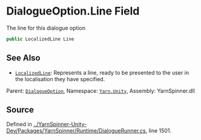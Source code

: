 # DialogueOption.Line Field

The line for this dialogue option


```csharp
public LocalizedLine Line
```



## See Also
* [`LocalizedLine`](/api/csharp/yarn.unity/localizedline.md): 
Represents a line, ready to be presented to the user in the
localisation they have specified.

<div class="class-metadata">

Parent: [`DialogueOption`](/api/csharp/yarn.unity/dialogueoption.md), Namespace: [`Yarn.Unity`](/api/csharp/yarn.unity/README.md), Assembly: YarnSpinner.dll
</div>

## Source
Defined in [../YarnSpinner-Unity-Dev/Packages/YarnSpinner/Runtime/DialogueRunner.cs](https://github.com/YarnSpinnerTool/YarnSpinner-Unity//blob/develop/Runtime/DialogueRunner.cs#L1501), line 1501.
